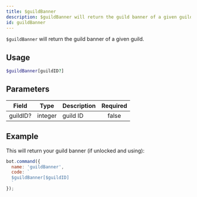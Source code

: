 ```yaml
---
title: $guildBanner 
description: $guildBanner will return the guild banner of a given guild.
id: guildBanner
---
```


`$guildBanner` will return the guild banner of a given guild.

## Usage

```php
$guildBanner[guildID?]
```

## Parameters 


| Field    | Type    | Description | Required |
| -------- | ------- | ----------- |:--------:|
| guildID? | integer | guild ID    |    false    |


## Example

This will return your guild banner (if unlocked and using):

```javascript
bot.command({
  name: 'guildBanner',
  code: `
  $guildBanner[$guildID]
  `
});
```
